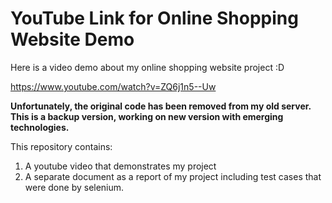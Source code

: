 # YouTube Link for Online Shopping Website Demo

Here is a video demo about my online shopping website project :D

https://www.youtube.com/watch?v=ZQ6j1n5--Uw

**Unfortunately, the original code has been removed from my old server. This is a backup version, working on new version with emerging technologies.**

This repository contains:

1. A youtube video that demonstrates my project
2. A separate document as a report of my project including test cases that were done by selenium.
